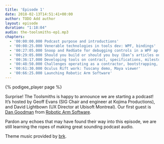 ```yaml
---
title: 'Episode 1'
date: 2018-02-13T14:51:41+00:00
author: TODO Add author
layout: episode
duration: "1:18:04"
audio: the-toolsmiths-ep1.mp3
chapters:
  - '00:00:00.000 Podcast purpose and introductions'
  - '00:08:25.000 Venerable technologies in tools dev: WPF, bindings'
  - '00:27:05.000 Snoop and RedGate for debugging controls in a WPF ap'
  - '00:29:05.000 Should you build or should you buy (Dan’s articles on Gamasutra)'
  - '00:36:17.000 Developing tools on contract, specifications, milestones, goals, and features'
  - '00:48:50.000 Challenges operating as a contractor, bootstrapping, building new business'
  - '00:61:30.000 Oculus Rift work: Tuscany demo, Maya viewer'
  - '00:66:25.000 Launching Robotic Arm Software'
---
```

{% podigee_player page %}

Surprise! The Toolsmiths is happy to announce we are starting a podcast! It’s hosted by Geoff Evans (SIG Chair and engineer at Kojima Productions), and David Lightbown (UX Director at Ubisoft Montreal). Our first guest is [Dan Goodman](http://www.linkedin.com/in/dangoodman) from [Robotic Arm Software](http://www.roboticarmsoftware.com/).

Pardon any echoes that may have found their way into this episode, we are still learning the ropes of making great sounding podcast audio.

Theme music provided by [brk](http://brkmusic.bandcamp.com/).
